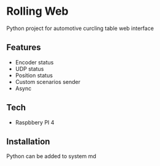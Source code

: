 # Rolling Web
Python project for automotive curcling table web interface
## Features
- Encoder status
- UDP status 
- Position status
- Custom scenarios sender
- Async
## Tech
- Raspbbery PI 4

## Installation
Python can be added to system md
